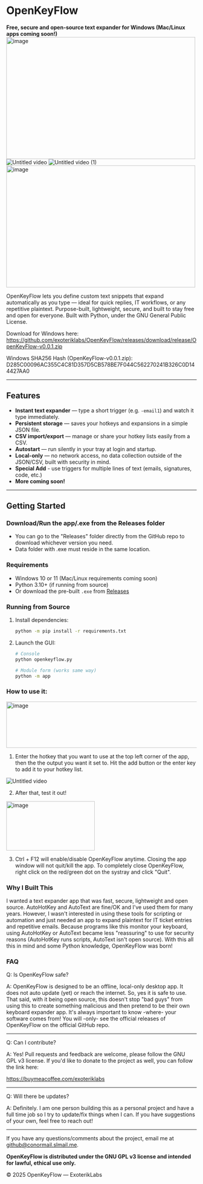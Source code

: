 # OpenKeyFlow
**Free, secure and open-source text expander for Windows (Mac/Linux apps coming soon!)**
<img width="500" height="322" alt="image" src="https://github.com/user-attachments/assets/0b5b2e0f-1b6f-47dd-9609-ff809f0ba85c" />
![Untitled video](https://github.com/user-attachments/assets/b29ec144-9a06-439b-bb69-61751eb96a90)
![Untitled video (1)](https://github.com/user-attachments/assets/b2a31e96-b284-47a7-9fc5-5bd6b69123c1)
<img width="500" height="322" alt="image" src="https://github.com/user-attachments/assets/d9600c2c-2ffe-4809-a201-dcb28397832d" />

OpenKeyFlow lets you define custom text snippets that expand automatically as you type — ideal for quick replies, IT workflows, or any repetitive plaintext. Purpose-built, lightweight, secure, and built to stay free and open for everyone. Built with Python, under the GNU General Public License. 

Download for Windows here:
https://github.com/exoteriklabs/OpenKeyFlow/releases/download/release/OpenKeyFlow-v0.0.1.zip

Windows SHA256 Hash (OpenKeyFlow-v0.0.1.zip):
D285C00096AC355C4C81D357D5CB578BE7F044C562270241B326C0D144427AA0

---

## Features

-  **Instant text expander** — type a short trigger (e.g. `-email1`) and watch it type immediately.  
-  **Persistent storage** — saves your hotkeys and expansions in a simple JSON file.  
-  **CSV import/export** — manage or share your hotkey lists easily from a CSV.  
-  **Autostart** — run silently in your tray at login and startup.
-  **Local-only** — no network access, no data collection outside of the JSON/CSV, built with security in mind.
-  **Special Add** - use triggers for multiple lines of text (emails, signatures, code, etc.)
-  **More coming soon!**

---

## Getting Started

### Download/Run the app/.exe from the Releases folder
- You can go to the "Releases" folder directly from the GitHub repo to download whichever version you need.
- Data folder with .exe must reside in the same location.

### Requirements
- Windows 10 or 11 (Mac/Linux requirements coming soon)
- Python 3.10+ (if running from source)  
- Or download the pre-built `.exe` from [Releases](#)

### Running from Source
1. Install dependencies:

   ```bash
   python -m pip install -r requirements.txt
   ```

2. Launch the GUI:

   ```bash
   # Console
   python openkeyflow.py

   # Module form (works same way)
   python -m app
   ```
   
### How to use it:
<img width="566" height="122" alt="image" src="https://github.com/user-attachments/assets/78850a26-02e8-48ce-ae62-e8e7e212a556" />

1. Enter the hotkey that you want to use at the top left corner of the app, then the the output you want it set to. Hit the add button or the enter key to add it to your hotkey list. 

![Untitled video](https://github.com/user-attachments/assets/320d777a-143f-43a8-9bdf-d1d68c394a24)

2. After that, test it out!

<img width="234" height="130" alt="image" src="https://github.com/user-attachments/assets/8ee6c77d-4f78-4775-8cdd-326943c6d944" />

3. Ctrl + F12 will enable/disable OpenKeyFlow anytime. Closing the app window will not quit/kill the app. To completely close OpenKeyFlow, right click on the red/green dot on the systray and click "Quit".


### Why I Built This
I wanted a text expander app that was fast, secure, lightweight and open source. AutoHotKey and AutoText are fine/OK and I've used them for many years. However, I wasn't interested in using these tools for scripting or automation and just needed an app to expand plaintext for IT ticket entries and repetitive emails. Because programs like this monitor your keyboard, using AutoHotKey or AutoText became less "reassuring" to use for security reasons (AutoHotKey runs scripts, AutoText isn't open source). With this all this in mind and some Python knowledge, OpenKeyFlow was born!  

### FAQ

Q: Is OpenKeyFlow safe?

A: OpenKeyFlow is designed to be an offline, local-only desktop app. It does not auto update (yet) or reach the internet. So, yes it is safe to use. That said, with it being open source, this doesn't stop "bad guys" from using this to create something malicious and then pretend to be their own keyboard expander app. It's always important to know -where- your software comes from! You will -only- see the official releases of OpenKeyFlow on the official GitHub repo.
_____________________________________________________________
Q: Can I contribute?

A: Yes! Pull requests and feedback are welcome, please follow the GNU GPL v3 license. If you'd like to donate to the project as well, you can follow the link here:

https://buymeacoffee.com/exoteriklabs
_____________________________________________________________
Q: Will there be updates?

A: Definitely. I am one person building this as a personal project and have a full time job so I try to update/fix things when I can. If you have suggestions of your own, feel free to reach out! 
_____________________________________________________________

If you have any questions/comments about the project, email me at github@conormail.slmail.me.

**OpenKeyFlow is distributed under the GNU GPL v3 license and intended for lawful, ethical use only.**

© 2025 OpenKeyFlow — ExoterikLabs


